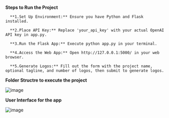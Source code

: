 **Steps to Run the Project**

      **1.Set Up Environment:** Ensure you have Python and Flask installed.

      **2.Place API Key:** Replace 'your_api_key' with your actual OpenAI API key in app.py.

      **3.Run the Flask App:** Execute python app.py in your terminal.

      **4.Access the Web App:** Open http://127.0.0.1:5000/ in your web browser.

      **5.Generate Logos:** Fill out the form with the project name, optional tagline, and number of logos, then submit to generate logos.


**Folder Structre to execute the project**

![image](https://github.com/gokulsrilakula/Logo-generator-using-OpenAI/assets/89767722/87f04ac9-db41-41c5-bb28-7e3c3edd0ad1)


**User Interface for the app**

![image](https://github.com/gokulsrilakula/Logo-generator-using-OpenAI/assets/89767722/f41bb34e-ce8a-489c-acdc-22f81587b8af)
